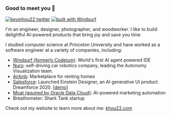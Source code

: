 ### Good to meet you 👋

[![kevinhou22 twitter](https://img.shields.io/twitter/follow/kevinhou22.svg?style=social)](https://twitter.com/kevinhou22) [![built with Windsurf](https://windsurf.com/badges/main)](https://windsurf.com)

I'm an engineer, designer, photographer, and woodworker. I like to build delightful AI-powered products that bring joy and save you time.

I studied computer science at Princeton University and have worked as a software engineer at a variety of companies, including:

- [Windsurf (formerly Codeium)](https://windsurf.com): World's first AI agent powered IDE
- [Nuro](https://nuro.ai): self-driving car robotics company, leading the Autonomy Visualization team.
- [Airbnb](https://airbnb.com): Marketplace for renting homes
- [Salesforce](https://www.salesforce.com): Launched Einstein Designer, an AI generative UI product. Dreamforce 2020. [[demo](https://ux-design-awards.com/winners/einstein-designer-powered-by-deep-learning-ux)]
- [Moat (aquired by Oracle Data Cloud)](https://www.oracle.com/advertising/measurement/): AI-powered marketing automation
- Breathometer: Shark Tank startup

Check out my website to learn more about me: [khou22.com](https://khou22.com)
